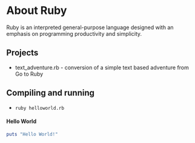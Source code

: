 # About Ruby
Ruby is an interpreted general-purpose language designed with an emphasis on programming productivity and simplicity. 

## Projects
- text_adventure.rb - conversion of a simple text based adventure from Go to Ruby

## Compiling and running
- `ruby helloworld.rb`

#### Hello World
``` ruby
puts "Hello World!"
```
